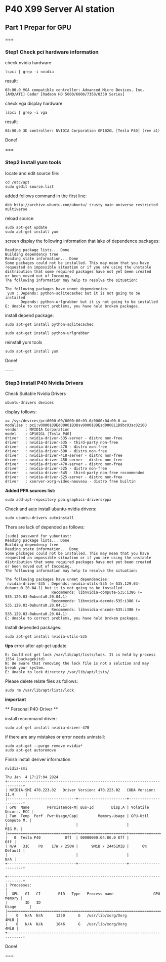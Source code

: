 # P40 X99 Server AI station
## Part 1 Prepar for GPU

===
### Step1 Check pci hardware information

check nvidia hardware
```
lspci | grep -i nvidia
```
result:
```
03:00.0 VGA compatible controller: Advanced Micro Devices, Inc. [AMD/ATI] Cedar [Radeon HD 5000/6000/7350/8350 Series]
```

check vga display hardware
```
lspci | grep -i vga
```
result:
```
04:00.0 3D controller: NVIDIA Corporation GP102GL [Tesla P40] (rev a1)
```

Done!

===

### Step2 install yum tools
locate and edit source file:
```
cd /etc/apt
sudo gedit source.list
```

added follows command in the first line:
```
deb http://archive.ubuntu.com/ubuntu/ trusty main universe restricted multiverse
```

reload source:
```
sudo apt-get update
sudo apt-get install yum
```

screen display the following information that lake of dependence packages:
```
Reading package lists... Done
Building dependency tree       
Reading state information... Done
Some packages could not be installed. This may mean that you have
requested an impossible situation or if you are using the unstable
distribution that some required packages have not yet been created
or been moved out of Incoming.
The following information may help to resolve the situation:

The following packages have unmet dependencies:
 yum : Depends: python-sqlitecachec but it is not going to be installed
       Depends: python-urlgrabber but it is not going to be installed
E: Unable to correct problems, you have held broken packages.
```


install depend package:
```
sudo apt-get install python-sqlitecachec
```
```
sudo apt-get install python-urlgrabber
```

reinstall yum tools
```
sudo apt-get install yum
```

Done!

===

### Step3 install P40 Nvidia Drivers

Check Suitable Nvidia Drivers 
```
ubuntu-drivers devices
```
display follows:
```
== /sys/devices/pci0000:00/0000:00:03.0/0000:04:00.0 ==
modalias : pci:v000010DEd00001B38sv000010DEsd000011D9bc03sc02i00
vendor   : NVIDIA Corporation
model    : GP102GL [Tesla P40]
driver   : nvidia-driver-535-server - distro non-free
driver   : nvidia-driver-535 - third-party non-free
driver   : nvidia-driver-470 - distro non-free
driver   : nvidia-driver-390 - distro non-free
driver   : nvidia-driver-418-server - distro non-free
driver   : nvidia-driver-450-server - distro non-free
driver   : nvidia-driver-470-server - distro non-free
driver   : nvidia-driver-525 - distro non-free
driver   : nvidia-driver-545 - third-party non-free recommended
driver   : nvidia-driver-525-server - distro non-free
driver   : xserver-xorg-video-nouveau - distro free builtin
```


**Added PPA sources list:**
```
sudo add-apt-repository ppa:graphics-drivers/ppa
```

Check and auto install ubuntu-nvidia drivers:
```
sudo ubuntu-drivers autoinstall
```

There are lack of depended as follows:
```
[sudo] password for yubuntust: 
Reading package lists... Done
Building dependency tree       
Reading state information... Done
Some packages could not be installed. This may mean that you have
requested an impossible situation or if you are using the unstable
distribution that some required packages have not yet been created
or been moved out of Incoming.
The following information may help to resolve the situation:

The following packages have unmet dependencies:
 nvidia-driver-535 : Depends: nvidia-utils-535 (= 535.129.03-0ubuntu0.20.04.1) but it is not going to be installed
                     Recommends: libnvidia-compute-535:i386 (= 535.129.03-0ubuntu0.20.04.1)
                     Recommends: libnvidia-decode-535:i386 (= 535.129.03-0ubuntu0.20.04.1)
                     Recommends: libnvidia-encode-535:i386 (= 535.129.03-0ubuntu0.20.04.1)
E: Unable to correct problems, you have held broken packages.
```

Install depended packages:
```
sudo apt-get install nvidia-utils-535
```

**tips**
error after apt-get update
```
E: Could not get lock /var/lib/apt/lists/lock. It is held by process 1554 (packagekitd)
N: Be aware that removing the lock file is not a solution and may break your system.
E: Unable to lock directory /var/lib/apt/lists/
```

Please delete relate files as follows:
```
sudo rm /var/lib/apt/lists/lock
```

**important**

** Personal P40-Driver **

install recommand driver:
```
sudo apt-get install nvidia-driver-470
```

if there are any mistakes or error needs uninstall:
```
sudo apt-get --purge remove nvidia*
sudo apt-get autoremove
```

Finish install deriver information:
```
nvidia-smi

Thu Jan  4 17:27:04 2024       
+-----------------------------------------------------------------------------+
| NVIDIA-SMI 470.223.02   Driver Version: 470.223.02   CUDA Version: 11.4     |
|-------------------------------+----------------------+----------------------+
| GPU  Name        Persistence-M| Bus-Id        Disp.A | Volatile Uncorr. ECC |
| Fan  Temp  Perf  Pwr:Usage/Cap|         Memory-Usage | GPU-Util  Compute M. |
|                               |                      |               MIG M. |
|===============================+======================+======================|
|   0  Tesla P40           Off  | 00000000:04:00.0 Off |                  Off |
| N/A   31C    P8    17W / 250W |      9MiB / 24451MiB |      0%      Default |
|                               |                      |                  N/A |
+-------------------------------+----------------------+----------------------+
                                                                               
+-----------------------------------------------------------------------------+
| Processes:                                                                  |
|  GPU   GI   CI        PID   Type   Process name                  GPU Memory |
|        ID   ID                                                   Usage      |
|=============================================================================|
|    0   N/A  N/A      1250      G   /usr/lib/xorg/Xorg                  4MiB |
|    0   N/A  N/A      1846      G   /usr/lib/xorg/Xorg                  4MiB |
+-----------------------------------------------------------------------------+
```

Done!

===

